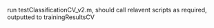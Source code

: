 run testClassificationCV_v2.m, should call relavent scripts as required, outputted to trainingResultsCV
